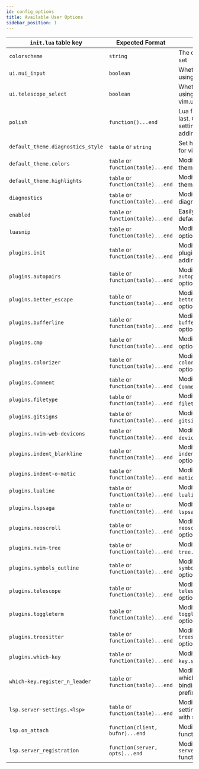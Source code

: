 ```yaml
---
id: config_options
title: Available User Options
sidebar_position: 1
---
```


| `init.lua` table key              | Expected Format                    | Use Case                                                                            |
| --------------------------------- | ---------------------------------- | ----------------------------------------------------------------------------------- |
| `colorscheme`                     | `string`                           | The colorscheme to be set                                                           |
| `ui.nui_input`                    | `boolean`                          | Whether or not to enable using NUI for vim.ui.input                                 |
| `ui.telescope_select`             | `boolean`                          | Whether or not to enable using Telescope for vim.ui.select                          |
| `polish`                          | `function()...end`                 | Lua function to be run last. Good place for setting vim options and adding mappings |
| `default_theme.diagnostics_style` | `table` or `string`                | Set highlight style options for virtual text                                        |
| `default_theme.colors`            | `table` or `function(table)...end` | Modify the default theme's color table                                              |
| `default_theme.highlights`        | `table` or `function(table)...end` | Modify the default theme's highlight groups                                         |
| `diagnostics`                     | `table` or `function(table)...end` | Modify the default vim diagnostics options                                          |
| `enabled`                         | `table` or `function(table)...end` | Easily enable or disable default plugins                                            |
| `luasnip`                         | `table` or `function(table)...end` | Modify available `luasnip` options                                                  |
| `plugins.init`                    | `table` or `function(table)...end` | Modify the default plugins table such as adding new plugins                         |
| `plugins.autopairs`               | `table` or `function(table)...end` | Modify the `autopairs.setup()` options                                              |
| `plugins.better_escape`           | `table` or `function(table)...end` | Modify the `better_escape.setup()` options                                          |
| `plugins.bufferline`              | `table` or `function(table)...end` | Modify the `bufferline.setup()` options                                             |
| `plugins.cmp`                     | `table` or `function(table)...end` | Modify the `cmp.setup()` options                                                    |
| `plugins.colorizer`               | `table` or `function(table)...end` | Modify the `colorizer.setup()` options                                              |
| `plugins.Comment`                 | `table` or `function(table)...end` | Modify the `Comment.setup()` options                                                |
| `plugins.filetype`                | `table` or `function(table)...end` | Modify the `filetype.setup()` options                                               |
| `plugins.gitsigns`                | `table` or `function(table)...end` | Modify the `gitsigns.setup()` options                                               |
| `plugins.nvim-web-devicons`       | `table` or `function(table)...end` | Modify the `nvim-web-devicons.setup()` options                                      |
| `plugins.indent_blankline`        | `table` or `function(table)...end` | Modify the `indent_blankline.setup()` options                                       |
| `plugins.indent-o-matic`          | `table` or `function(table)...end` | Modify the `indent-o-matic.setup()` options                                         |
| `plugins.lualine`                 | `table` or `function(table)...end` | Modify the `lualine.setup()` options                                                |
| `plugins.lspsaga`                 | `table` or `function(table)...end` | Modify the `lspsaga.setup()` options                                                |
| `plugins.neoscroll`               | `table` or `function(table)...end` | Modify the `neoscroll.setup()` options                                              |
| `plugins.nvim-tree`               | `table` or `function(table)...end` | Modify the `nvim-tree.setup()` options                                              |
| `plugins.symbols_outline`         | `table` or `function(table)...end` | Modify the `symbols_outline.setup()` options                                        |
| `plugins.telescope`               | `table` or `function(table)...end` | Modify the `telescope.setup()` options                                              |
| `plugins.toggleterm`              | `table` or `function(table)...end` | Modify the `toggleterm.setup()` options                                             |
| `plugins.treesitter`              | `table` or `function(table)...end` | Modify the `treesitter.setup()` options                                             |
| `plugins.which-key`               | `table` or `function(table)...end` | Modify the `which-key.setup()` options                                              |
| `which-key.register_n_leader`     | `table` or `function(table)...end` | Modify the default which-key normal mode bindings with `<leader>` prefix            |
| `lsp.server-settings.<lsp>`       | `table` or `function(table)...end` | Modify the LSP server settings, replace `<lsp>` with server name                    |
| `lsp.on_attach`                   | `function(client, bufnr)...end`    | Modify the lsp `on_attach` function                                                 |
| `lsp.server_registration`         | `function(server, opts)...end`     | Modify the `lsp-installer` `server_registration` function                           |
